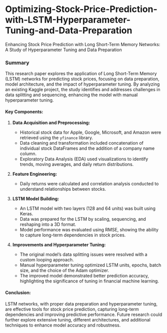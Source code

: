 # Optimizing-Stock-Price-Prediction-with-LSTM-Hyperparameter-Tuning-and-Data-Preparation
Enhancing Stock Price Prediction with Long Short-Term Memory Networks: A Study of Hyperparameter Tuning and Data Preparation

### Summary

This research paper explores the application of Long Short-Term Memory (LSTM) networks for predicting stock prices, focusing on data preparation, model architecture, and the impact of hyperparameter tuning. By analyzing an existing Kaggle project, the study identifies and addresses challenges in data splitting and sequencing, enhancing the model with manual hyperparameter tuning.

#### Key Components:
1. **Data Acquisition and Preprocessing:**
   - Historical stock data for Apple, Google, Microsoft, and Amazon were retrieved using the `yfinance` library.
   - Data cleaning and transformation included concatenation of individual stock DataFrames and the addition of a company name column.
   - Exploratory Data Analysis (EDA) used visualizations to identify trends, moving averages, and daily return distributions.

2. **Feature Engineering:**
   - Daily returns were calculated and correlation analysis conducted to understand relationships between stocks.

3. **LSTM Model Building:**
   - An LSTM model with two layers (128 and 64 units) was built using Keras.
   - Data was prepared for the LSTM by scaling, sequencing, and reshaping into a 3D format.
   - Model performance was evaluated using RMSE, showing the ability to capture long-term dependencies in stock prices.

4. **Improvements and Hyperparameter Tuning:**
   - The original model’s data splitting issues were resolved with a custom looping approach.
   - Manual hyperparameter tuning optimized LSTM units, epochs, batch size, and the choice of the Adam optimizer.
   - The improved model demonstrated better prediction accuracy, highlighting the significance of tuning in financial machine learning.

#### Conclusion:
LSTM networks, with proper data preparation and hyperparameter tuning, are effective tools for stock price prediction, capturing long-term dependencies and improving predictive performance. Future research could further explore extensive tuning, different architectures, and additional techniques to enhance model accuracy and robustness.

